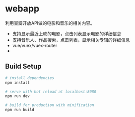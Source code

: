 # webapp

利用豆瓣开放API做的电影和音乐的相关内容。
+ 支持显示最近上映的电影，点击列表显示电影的详细信息
+ 支持音乐人、作品搜索，点击列表，显示相关专辑的详细信息
+ vue/vuex/vuex-router
+
## Build Setup

``` bash
# install dependencies
npm install

# serve with hot reload at localhost:8080
npm run dev

# build for production with minification
npm run build
```
